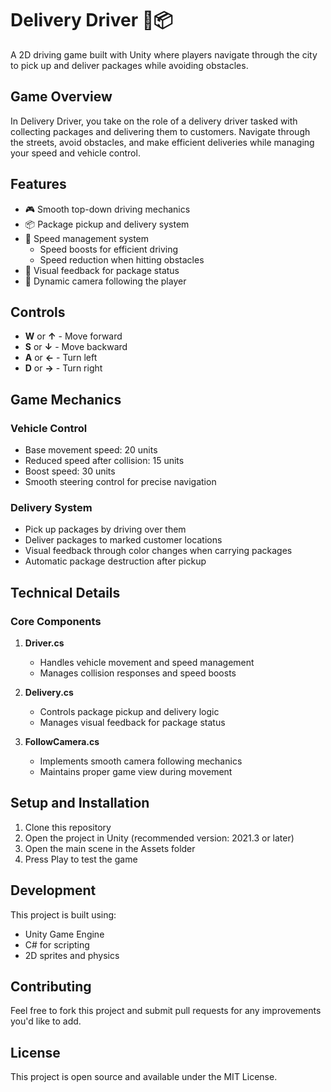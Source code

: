 # Delivery Driver 🚗📦

A 2D driving game built with Unity where players navigate through the city to pick up and deliver packages while avoiding obstacles.

## Game Overview

In Delivery Driver, you take on the role of a delivery driver tasked with collecting packages and delivering them to customers. Navigate through the streets, avoid obstacles, and make efficient deliveries while managing your speed and vehicle control.

## Features

- 🎮 Smooth top-down driving mechanics
- 📦 Package pickup and delivery system
- 🚦 Speed management system
  - Speed boosts for efficient driving
  - Speed reduction when hitting obstacles
- 🎨 Visual feedback for package status
- 📸 Dynamic camera following the player

## Controls

- **W** or **↑** - Move forward
- **S** or **↓** - Move backward
- **A** or **←** - Turn left
- **D** or **→** - Turn right

## Game Mechanics

### Vehicle Control
- Base movement speed: 20 units
- Reduced speed after collision: 15 units
- Boost speed: 30 units
- Smooth steering control for precise navigation

### Delivery System
- Pick up packages by driving over them
- Deliver packages to marked customer locations
- Visual feedback through color changes when carrying packages
- Automatic package destruction after pickup

## Technical Details

### Core Components

1. **Driver.cs**
   - Handles vehicle movement and speed management
   - Manages collision responses and speed boosts

2. **Delivery.cs**
   - Controls package pickup and delivery logic
   - Manages visual feedback for package status

3. **FollowCamera.cs**
   - Implements smooth camera following mechanics
   - Maintains proper game view during movement

## Setup and Installation

1. Clone this repository
2. Open the project in Unity (recommended version: 2021.3 or later)
3. Open the main scene in the Assets folder
4. Press Play to test the game

## Development

This project is built using:
- Unity Game Engine
- C# for scripting
- 2D sprites and physics

## Contributing

Feel free to fork this project and submit pull requests for any improvements you'd like to add.

## License

This project is open source and available under the MIT License.
